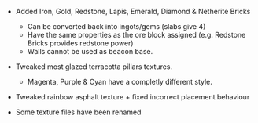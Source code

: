 * Added Iron, Gold, Redstone, Lapis, Emerald, Diamond & Netherite Bricks
    * Can be converted back into ingots/gems (slabs give 4)
    * Have the same properties as the ore block assigned (e.g. Redstone Bricks provides redstone power)
    * Walls cannot be used as beacon base.


* Tweaked most glazed terracotta pillars textures.
    * Magenta, Purple & Cyan have a completly different style.
* Tweaked rainbow asphalt texture + fixed incorrect placement behaviour
* Some texture files have been renamed
